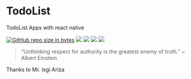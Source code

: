 # TodoList
TodoList Apps with react native

[![GitHub repo size in bytes](https://img.shields.io/github/repo-size/badges/shields.svg)](https://github.com/rsmnarts/todolist) [![](https://img.shields.io/github/issues/rsmnarts/todolist.svg)](https://github.com/rsmnarts/todolist) [![](https://img.shields.io/github/forks/rsmnarts/todolist.svg)](https://github.com/rsmnarts/todolist) [![](https://img.shields.io/github/stars/rsmnarts/todolist.svg)](https://github.com/rsmnarts/todolist) [![](https://img.shields.io/twitter/url/https/github.com/rsmnarts/todolist.svg?style=social)](https://twitter.com/rsmnarts)



> “Unthinking respect for authority is the greatest enemy of truth.” ~ Albert Einstein

Thanks to Mr. Isgi Ariza